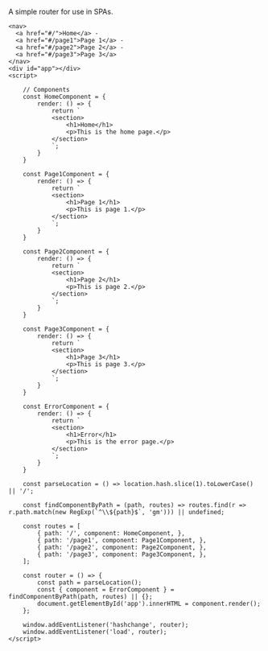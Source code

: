 A simple router for use in SPAs.

    <nav>
      <a href="#/">Home</a> -
      <a href="#/page1">Page 1</a> -
      <a href="#/page2">Page 2</a> -
      <a href="#/page3">Page 3</a>
    </nav>
    <div id="app"></div>
    <script>

        // Components
        const HomeComponent = {
            render: () => {
                return `
                <section>
                    <h1>Home</h1>
                    <p>This is the home page.</p>
                </section>
                `;
            }
        } 

        const Page1Component = {
            render: () => {
                return `
                <section>
                    <h1>Page 1</h1>
                    <p>This is page 1.</p>
                </section>
                `;
            }
        } 

        const Page2Component = {
            render: () => {
                return `
                <section>
                    <h1>Page 2</h1>
                    <p>This is page 2.</p>
                </section>
                `;
            }
        } 

        const Page3Component = {
            render: () => {
                return `
                <section>
                    <h1>Page 3</h1>
                    <p>This is page 3.</p>
                </section>
                `;
            }
        } 

        const ErrorComponent = {
            render: () => {
                return `
                <section>
                    <h1>Error</h1>
                    <p>This is the error page.</p>
                </section>
                `;
            }
        }

        const parseLocation = () => location.hash.slice(1).toLowerCase() || '/';

        const findComponentByPath = (path, routes) => routes.find(r => r.path.match(new RegExp(`^\\${path}$`, 'gm'))) || undefined;

        const routes = [
            { path: '/', component: HomeComponent, },
            { path: '/page1', component: Page1Component, },
            { path: '/page2', component: Page2Component, },
            { path: '/page3', component: Page3Component, },
        ];

        const router = () => {
            const path = parseLocation();
            const { component = ErrorComponent } = findComponentByPath(path, routes) || {};
            document.getElementById('app').innerHTML = component.render();
        };

        window.addEventListener('hashchange', router);
        window.addEventListener('load', router);
    </script>
